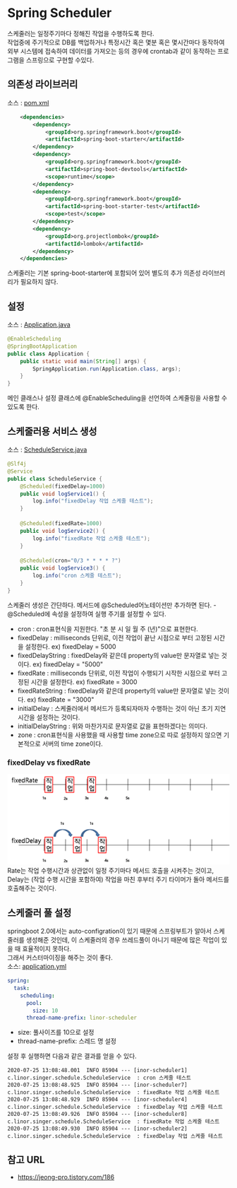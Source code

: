 # Spring Scheduler
스케줄러는 일정주기마다 정해진 작업을 수행하도록 한다.  
작업중에 주기적으로 DB를 백업하거나 특정시간 혹은 몇분 혹은 몇시간마다 동작하여 외부 시스템에 접속하여 데이터를 가져오는 등의 경우에 crontab과 같이 동작하는 프로그램을 스프링으로 구현할 수있다.  

## 의존성 라이브러리
소스 : [pom.xml](pom.xml)
```xml
	<dependencies>
		<dependency>
			<groupId>org.springframework.boot</groupId>
			<artifactId>spring-boot-starter</artifactId>
		</dependency>
		<dependency>
			<groupId>org.springframework.boot</groupId>
			<artifactId>spring-boot-devtools</artifactId>
			<scope>runtime</scope>
		</dependency>
		<dependency>
			<groupId>org.springframework.boot</groupId>
			<artifactId>spring-boot-starter-test</artifactId>
			<scope>test</scope>
		</dependency>
		<dependency>
			<groupId>org.projectlombok</groupId>
			<artifactId>lombok</artifactId>
		</dependency>
	</dependencies>
```
스케줄러는 기본 spring-boot-starter에 포함되어 있어 별도의 추가 의존성 라이브러리가 필요하지 않다.  

## 설정
소스 : [Application.java](src/main/java/com/linor/singer/Application.java)
```java
@EnableScheduling
@SpringBootApplication
public class Application {
	public static void main(String[] args) {
		SpringApplication.run(Application.class, args);
	}
}
```
메인 클래스나 설정 클래스에 @EnableScheduling을 선언하여 스케줄링을 사용할 수 있도록 한다.  

## 스케줄러용 서비스 생성
소스 : [ScheduleService.java](src/main/java/com/linor/singer/schedule/ScheduleService.java)
```java
@Slf4j
@Service
public class ScheduleService {
	@Scheduled(fixedDelay=1000)
	public void logService1() {
		log.info("fixedDelay 작업 스케줄 테스트");
	}

	@Scheduled(fixedRate=1000)
	public void logService2() {
		log.info("fixedRate 작업 스케줄 테스트");
	}
	
	@Scheduled(cron="0/3 * * * * ?")
	public void logService3() {
		log.info("cron 스케줄 테스트");
	}
}
```
스케줄러 생성은 간단하다. 메서드에 @Scheduled어노테이션만 추가하면 된다.  - 
@Scheduled에 속성을 설정하여 실행 주기를 설정할 수 있다.  
- cron : cron표현식을 지원한다. "초 분 시 일 월 주 (년)"으로 표현한다.
- fixedDelay : milliseconds 단위로, 이전 작업이 끝난 시점으로 부터 고정된 시간을 설정한다. ex) fixedDelay = 5000
- fixedDelayString : fixedDelay와 같은데 property의 value만 문자열로 넣는 것이다. ex) fixedDelay = "5000"
- fixedRate : milliseconds 단위로, 이전 작업이 수행되기 시작한 시점으로 부터 고정된 시간을 설정한다. ex) fixedRate = 3000
- fixedRateString : fixedDelay와 같은데 property의 value만 문자열로 넣는 것이다. ex) fixedRate = "3000"
- initialDelay : 스케줄러에서 메서드가 등록되자마자 수행하는 것이 아닌 초기 지연시간을 설정하는 것이다.
- initialDelayString : 위와 마찬가지로 문자열로 값을 표현하겠다는 의미다.
- zone : cron표현식을 사용했을 때 사용할 time zone으로 따로 설정하지 않으면 기본적으로 서버의 time zone이다.

### fixedDelay vs fixedRate
![](images/image01.png)
Rate는 작업 수행시간과 상관없이 일정 주기마다 메서드 호출을 시켜주는 것이고,  
Delay는 (작업 수행 시간을 포함하여) 작업을 마친 후부터 주기 타이머가 돌아 메서드를 호출해주는 것이다.

## 스케줄러 풀 설정
springboot 2.0에서는 auto-configration이 있기 때문에 스프링부트가 알아서 스케줄러를 생성해준 것인데, 이 스케줄러의 경우 쓰레드풀이 아니기 때문에 많은 작업이 있을 때 효율적이지 못하다.  
그래서 커스터마이징을 해주는 것이 좋다.  
소스: [application.yml](src/main/resources/application.yml)
```yml
spring:
  task:
    scheduling:
      pool:
        size: 10
      thread-name-prefix: linor-scheduler
```
- size: 풀사이즈를 10으로 설정
- thread-name-prefix: 스레드 명 설정

설정 후 실행하면 다음과 같은 결과를 얻을 수 있다.  
```log
2020-07-25 13:08:48.001  INFO 85904 --- [inor-scheduler1] c.linor.singer.schedule.ScheduleService  : cron 스케줄 테스트
2020-07-25 13:08:48.925  INFO 85904 --- [inor-scheduler7] c.linor.singer.schedule.ScheduleService  : fixedRate 작업 스케줄 테스트
2020-07-25 13:08:48.929  INFO 85904 --- [inor-scheduler4] c.linor.singer.schedule.ScheduleService  : fixedDelay 작업 스케줄 테스트
2020-07-25 13:08:49.926  INFO 85904 --- [inor-scheduler8] c.linor.singer.schedule.ScheduleService  : fixedRate 작업 스케줄 테스트
2020-07-25 13:08:49.930  INFO 85904 --- [inor-scheduler2] c.linor.singer.schedule.ScheduleService  : fixedDelay 작업 스케줄 테스트
```

## 참고 URL
- https://jeong-pro.tistory.com/186